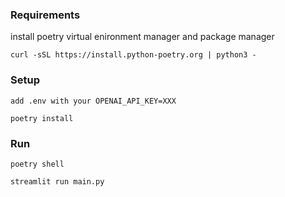 ### Requirements

install poetry virtual enironment manager and package manager

```angular2html
curl -sSL https://install.python-poetry.org | python3 -
```

### Setup

```
add .env with your OPENAI_API_KEY=XXX
```

```
poetry install
```

### Run

``` 
poetry shell

streamlit run main.py
```
